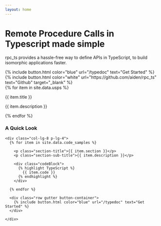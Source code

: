 ```yaml
---
layout: home
---
```


<div id="hero-section" class="container-fluid">
  <div class="row gutter">
    <div class="text-center main-text">
      <h1 class="display-3">Remote Procedure Calls in Typescript made simple</h1>
      <p class="lead">rpc_ts provides a hassle-free way to define APIs in TypeScript, to build isomorphic applications faster.</p>
    </div>
  </div>
  <div class="row gutter button-container">
    {% include button.html color="blue" url="/typedoc" text="Get Started" %}
    {% include button.html color="white" url="https://github.com/aiden/rpc_ts" text="Github" target="_blank" %}
  </div>

  <div class="row">
    <div class="container-fluid usp-container">
      <div class="row gutter ups-section">
        {% for item in site.data.usps %}
          <div class="col-md p-md-4 py-3 {{ item.position }}">
            <p class="usp-title">{{ item.title }}</p>
            <p class="usp-description">{{ item.description }}</p>
          </div>
        {% endfor %}
      </div>
    </div>
  </div>
</div>

<div class="quicklook-section container-fluid">
  <div class="row gutter">
    <div class="col-lg-4 p-lg-4">
      <h3>A Quick Look</h3>
    </div>

    <div class="col-lg-8 p-lg-4">
      {% for item in site.data.code_samples %}

        <p class="section-title">{{ item.section }}</p>
        <p class="section-sub-title">{{ item.description }}</p>

        <div class="codeBlock">
          {% highlight TypeScript %}
            {{ item.code }}
          {% endhighlight %}
        </div>

      {% endfor %}

      <div class="row gutter button-container">
        {% include button.html color="blue" url="/typedoc" text="Get Started" %}
      </div>

    </div>

  </div>
</div>
